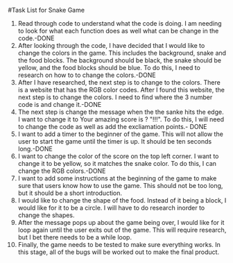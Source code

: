 #Task List for Snake Game

1. Read through code to understand what the code is doing. I am needing to look for what each function does as well what can be change
   in the code.-DONE
2. After looking through the code, I have decided that I would like to change the colors in the game. This includes the background, snake
   and the food blocks. The background should be black, the snake should be yellow, and the food blocks should be blue. To do this, I need to
   research on how to to change the colors.-DONE
3. After I have researched, the next step is to change to the colors. There is a website that has the RGB color codes. After I found this website,
   the next step is to change the colors. I need to find where the 3 number code is and change it.-DONE
4. The next step is change the message when the the sanke hits the edge. I want to change it to Your amazing score is ? "!!!". To do this, I will need to change the code as well as add the excliamation points.- DONE
5. I want to add a timer to the beginner of the game. This will not allow the user to start the game until the timer is up. It should be
   ten seconds long.-DONE
6. I want to change the color of the score on the top left corner. I want to change it to be yellow, so it matches the snake color. To do this,
   I can change the RGB colors.-DONE
7. I want to add some instructions at the beginning of the game to make sure that users know how to use the game. This should not be too long,
   but it should be a short introduction.
8. I would like to change the shape of the food. Instead of it being a block, I would like for it to be a circle. I will have to do research
   inorder to change the shapes.
9. After the message pops up about the game being over, I would like for it loop again until the user exits out of the game. This will require 
   research, but I bet there needs to be a while loop.
10. Finally, the game needs to be tested to make sure everything works. In this stage, all of the bugs will be worked out to make the final product. 
